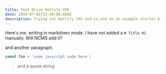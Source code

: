 ```yaml
---
title: Test Drive Netlify CMS
date: 2019-07-01T22:49:00.680Z
description: Trying out Netlify CMS end-to-end on an example starter blog
---
```


Here's me, writing in markdown mode. I have not added a `# Title H1` manually. Will NCMS add it?

and another paragraph.

```javascript
const foo = 'some javscript code here';
```

> and a quote string
